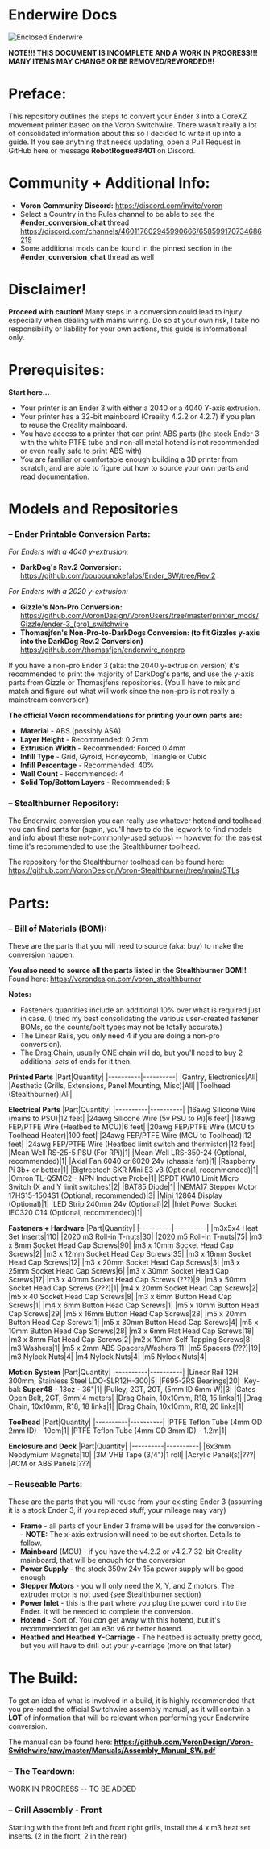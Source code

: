 # Enderwire Docs
![Enclosed Enderwire](DarkDog_Enderwire_rev2_with_enclosure.png)

**NOTE!!! THIS DOCUMENT IS INCOMPLETE AND A WORK IN PROGRESS!!! MANY ITEMS MAY CHANGE OR BE REMOVED/REWORDED!!!**

# Preface:
This repository outlines the steps to convert your Ender 3 into a CoreXZ movement printer based on the Voron Switchwire. There wasn't really a lot of consolidated information about this so I decided to write it up into a guide. If you see anything that needs updating, open a Pull Request in GitHub here or message **RobotRogue#8401** on Discord.

# Community + Additional Info:
* **Voron Community Discord:** https://discord.com/invite/voron
* Select a Country in the Rules channel to be able to see the **#ender_conversion_chat** thread https://discord.com/channels/460117602945990666/658599170734686219
* Some additional mods can be found in the pinned section in the **#ender_conversion_chat** thread as well

# **Disclaimer!**
**Proceed with caution!** Many steps in a conversion could lead to injury especially when dealing with mains wiring. 
Do so at your own risk, I take no responsibility or liability for your own actions, this guide is informational only.

# Prerequisites:
**Start here...**
* Your printer is an Ender 3 with either a 2040 or a 4040 Y-axis extrusion.
* Your printer has a 32-bit mainboard (Creality 4.2.2 or 4.2.7) if you plan to reuse the Creality mainboard.
* You have access to a printer that can print ABS parts (the stock Ender 3 with the white PTFE tube and non-all metal hotend is not recommended or even really safe to print ABS with)
* You are familiar or comfortable enough building a 3D printer from scratch, and are able to figure out how to source your own parts and read documentation.

# Models and Repositories
### – Ender Printable Conversion Parts:
*For Enders with a 4040 y-extrusion:*
* **DarkDog's Rev.2 Conversion:** https://github.com/boubounokefalos/Ender_SW/tree/Rev.2

*For Enders with a 2020 y-extrusion:*
* **Gizzle's Non-Pro Conversion:** https://github.com/VoronDesign/VoronUsers/tree/master/printer_mods/Gizzle/ender-3_(pro)_switchwire
* **Thomasjfen's Non-Pro-to-DarkDogs Conversion: (to fit Gizzles y-axis into the DarkDog Rev.2 Conversion)** https://github.com/thomasfjen/enderwire_nonpro

If you have a non-pro Ender 3 (aka: the 2040 y-extrusion version) it's recommended to print the majority of DarkDog's parts, and use the y-axis parts from Gizzle or Thomasjfens repositories. (You'll have to mix and match and figure out what will work since the non-pro is not really a mainstream conversion)

**The official Voron recommendations for printing your own parts are:**
* **Material** - ABS (possibly ASA)
* **Layer Height** - Recommended: 0.2mm
* **Extrusion Width** - Recommended: Forced 0.4mm
* **Infill Type** - Grid, Gyroid, Honeycomb, Triangle or Cubic
* **Infill Percentage** - Recommended: 40%
* **Wall Count** - Recommended: 4
* **Solid Top/Bottom Layers** - Recommended: 5

### – Stealthburner Repository:
The Enderwire conversion you can really use whatever hotend and toolhead you can find parts for (again, you'll have to do the legwork to find models and info about these not-commonly-used setups) -- however for the easiest time it's recommended to use the Stealthburner toolhead.

The repository for the Stealthburner toolhead can be found here: https://github.com/VoronDesign/Voron-Stealthburner/tree/main/STLs

# Parts:
### – Bill of Materials (BOM):
These are the parts that you will need to source (aka: buy) to make the conversion happen.

**You also need to source all the parts listed in the Stealthburner BOM!!** Found here: https://vorondesign.com/voron_stealthburner

**Notes:** 
* Fasteners quantities include an additional 10% over what is required just in case.  (I tried my best consolidating the various user-created fastener BOMs, so the counts/bolt types may not be totally accurate.)
* The Linear Rails, you only need 4 if you are doing a non-pro conversion). 
* The Drag Chain, usually ONE chain will do, but you'll need to buy 2 additional *sets* of ends for it then.

**Printed Parts**
|Part|Quantity|
|----------|----------|
|Gantry, Electronics|All|
|Aesthetic (Grills, Extensions, Panel Mounting, Misc)|All|
|Toolhead (Stealthburner)|All|

**Electrical Parts**
|Part|Quantity|
|----------|----------|
|16awg Silicone Wire (mains to PSU)|12 feet|
|24awg Silicone Wire (5v PSU to Pi)|6 feet|
|18awg FEP/PTFE Wire (Heatbed to MCU)|6 feet|
|20awg FEP/PTFE Wire (MCU to Toolhead Heater)|100 feet|
|24awg FEP/PTFE Wire (MCU to Toolhead)|12 feet|
|24awg FEP/PTFE Wire (Heatbed limit switch and thermistor)|12 feet|
|Mean Well RS-25-5 PSU (For RPi)|1|
|Mean Well LRS-350-24 (Optional, recommended)|1|
|Axial Fan 6040 or 6020 24v (chassis fan)|1|
|Raspberry Pi 3b+ or better|1|
|Bigtreetech SKR Mini E3 v3 (Optional, recommended)|1|
|Omron TL-Q5MC2 - NPN Inductive Probe|1|
|SPDT KW10 Limit Micro Switch (X and Y limit switches)|2|
|BAT85 Diode|1|
|NEMA17 Stepper Motor 17HS15-1504S1 (Optional, recommended)|3|
|Mini 12864 Display (Optional)|1|
|LED Strip 240mm 24v (Optional)|2|
|Inlet Power Socket IEC320 C14 (Optional, recommended)|1|

**Fasteners + Hardware**
|Part|Quantity|
|----------|----------|
|m3x5x4 Heat Set Inserts|110|
|2020 m3 Roll-in T-nuts|30|
|2020 m5 Roll-in T-nuts|75|
|m3 x 8mm Socket Head Cap Screws|90|
|m3 x 10mm Socket Head Cap Screws|2|
|m3 x 12mm Socket Head Cap Screws|35|
|m3 x 16mm Socket Head Cap Screws|12|
|m3 x 20mm Socket Head Cap Screws|3|
|m3 x 25mm Socket Head Cap Screws|6|
|m3 x 30mm Socket Head Cap Screws|17|
|m3 x 40mm Socket Head Cap Screws (???)|9|
|m3 x 50mm Socket Head Cap Screws (???)|1|
|m4 x 20mm Socket Head Cap Screws|2|
|m5 x 40 Socket Head Cap Screws|8|
|m3 x 6mm Button Head Cap Screws|1|
|m4 x 6mm Button Head Cap Screws|1|
|m5 x 10mm Button Head Cap Screws|29|
|m5 x 16mm Button Head Cap Screws|28|
|m5 x 20mm Button Head Cap Screws|1|
|m5 x 30mm Button Head Cap Screws|4|
|m5 x 10mm Button Head Cap Screws|28|
|m3 x 6mm Flat Head Cap Screws|18|
|m3 x 8mm Flat Head Cap Screws|2|
|m2 x 10mm Self Tapping Screws|8|
|m3 Washers|1|
|m5 x 2mm ABS Spacers/Washers|11|
|m5 Spacers (???)|19|
|m3 Nylock Nuts|4|
|m4 Nylock Nuts|4|
|m5 Nylock Nuts|4|

**Motion System**
|Part|Quantity|
|----------|----------|
|Linear Rail 12H 300mm, Stainless Steel LDO-SLR12H-300|5|
|F695-2RS Bearings|20|
|Key-bak **Super48** - 13oz - 36"|1|
|Pulley, 2GT, 20T, (5mm ID 6mm W)|3|
|Gates Open Belt, 2GT, 6mm|4 meters|
|Drag Chain, 10x10mm, R18, 15 links|1|
|Drag Chain, 10x10mm, R18, 18 links|1|
|Drag Chain, 10x10mm, R18, 26 links|1|

**Toolhead**
|Part|Quantity|
|----------|----------|
|PTFE Teflon Tube (4mm OD 2mm ID) - 10cm|1|
|PTFE Teflon Tube (4mm OD 3mm ID) - 1.2m|1|

**Enclosure and Deck**
|Part|Quantity|
|----------|----------|
|6x3mm Neodymium Magnets|10|
|3M VHB Tape (3/4")|1 roll|
|Acrylic Panel(s)|???|
|ACM or ABS Panels|???|

### – Reuseable Parts:
These are the parts that you will reuse from your existing Ender 3 (assuming it is a stock Ender 3, if you replaced stuff, your mileage may vary)

* **Frame** - all parts of your Ender 3 frame will be used for the conversion -- **NOTE:** The x-axis extrusion will need to be cut shorter. Details to follow.
* **Mainboard** (MCU) - if you have the v4.2.2 or v4.2.7 32-bit Creality mainboard, that will be enough for the conversion
* **Power Supply** - the stock 350w 24v 15a power supply will be good enough
* **Stepper Motors** - you will only need the X, Y, and Z motors. The extruder motor is not used (see Stealthburner section)
* **Power Inlet** - this is the part where you plug the power cord into the Ender. It will be needed to complete the conversion.
* **Hotend** - Sort of. You *can* get away with this hotend, but it's recommended to get an e3d v6 or better hotend. 
* **Heatbed and Heatbed Y-Carriage** - The heatbed is actually pretty good, but you will have to drill out your y-carriage (more on that later)

# The Build:
To get an idea of what is involved in a build, it is highly recommended that you pre-read the official Switchwire assembly manual, as it will contain a **LOT** of information that will be relevant when performing your Enderwire conversion. 

The manual can be found here: **https://github.com/VoronDesign/Voron-Switchwire/raw/master/Manuals/Assembly_Manual_SW.pdf**

### – The Teardown:

WORK IN PROGRESS -- TO BE ADDED

### – Grill Assembly - Front

Starting with the front left and front right grills, install the 4 x m3 heat set inserts. (2 in the front, 2 in the rear)

